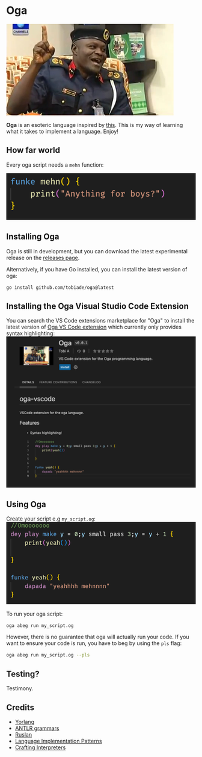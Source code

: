 # Oga
![oga at the top](docs/oga-at-the-top.png)

**Oga** is an esoteric language inspired by [this](https://youtu.be/h1xva9WC4G0?t=188). This is my way of learning what it takes to implement a language. Enjoy!

## How far world
Every oga script needs a `mehn` function:

![mehn function](docs/mehn-function.png)

## Installing Oga
Oga is still in development, but you can download the latest experimental release on the [releases page](https://github.com/tobiade/oga/releases).

Alternatively, if you have Go installed, you can install the latest version of oga:
```sh
go install github.com/tobiade/oga@latest
```

## Installing the Oga Visual Studio Code Extension
You can search the VS Code extensions marketplace for "Oga" to install the latest version of [Oga VS Code extension](https://github.com/tobiade/oga-vscode) which currently only provides syntax highlighting:
![oga-vscode-extension](docs/oga-vscode-extension.png)

## Using Oga
Create your script e.g `my_script.og`:
![sample script](docs/ex1.png)

To run your oga script:
```sh
oga abeg run my_script.og
```
However, there is no guarantee that oga will actually run your code. If you want to ensure your code is run, you have to beg by using the `pls` flag:
```sh
oga abeg run my_script.og --pls
```

## Testing?
Testimony.

## Credits
* [Yorlang](https://github.com/anoniscoding/yorlang)
* [ANTLR grammars](https://github.com/antlr/grammars-v4)
* [Ruslan](https://ruslanspivak.com/lsbasi-part1/)
* [Language Implementation Patterns](https://pragprog.com/titles/tpdsl/language-implementation-patterns/)
* [Crafting Interpreters](https://craftinginterpreters.com/)